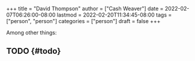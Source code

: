 +++
title = "David Thompson"
author = ["Cash Weaver"]
date = 2022-02-07T06:26:00-08:00
lastmod = 2022-02-20T11:34:45-08:00
tags = ["person", "person"]
categories = ["person"]
draft = false
+++

Among other things:


## TODO {#todo}
